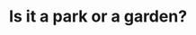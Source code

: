 ---
id: "03"
title: "Is it a park or a garden?"
image: "grass-and-green"
excerpt: "Help volunteers on OpenStreetMap clean the classes of map entities by suggesting likely classes to the volunteers. The focus is to clean the green entities on the map. The classes of green entities can be grass, garden, park, meadow, forest, etc."
technologies: "Associative classification, Web technologies (Node.js, Javascript)"
datasets: "Green entities on OpenStreetMap"
approach: "Develop a web application to suggest volunteers likely classes of the entities, according to the contructed associative classification. If the volunteers agree with the recommendation, the entity is updated with the suggested class."
partners: "Ahmed Loai Ali"
references: "A_Graph_based_Approach_to_Topic_Clustering_of_Tourist_Attraction_Reviews"
---